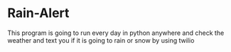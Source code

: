 # Rain-Alert
This program is going to run every day in python anywhere and check the weather and text you if it is going to rain or snow by using twilio
